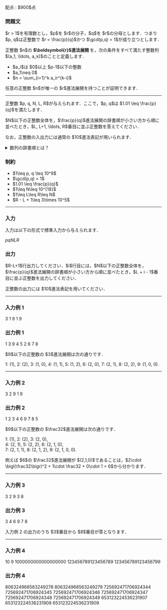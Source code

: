 
<div>

<span>

<span>

<p>
配点 : $900$点
</p>

<div>

<section>

### **問題文**

<p>
$r > 1$を有理数とし，$p$を $r$の分子，$q$を $r$の分母とします．つまり $p, q$は正整数で $r = \frac{p}{q}$かつ $\gcd(p,q) = 1$が成り立つとします．
</p>

<p>
正整数 $n$の 
<strong>
$\boldsymbol{r}$進法展開
</strong>
を，次の条件をすべて満たす整数列 $(a_1, \ldots, a_k)$のことと定義します．
</p>

<ul>

<li>
$a_i$は $0$以上 $p-1$以下の整数
</li>

<li>
$a_1\neq 0$
</li>

<li>
$n = \sum_{i=1}^k a_ir^{k-i}$
</li>

</ul>

<p>
任意の正整数 $n$が唯一の $r$進法展開を持つことが証明できます．
</p>

---

<p>
正整数 $p, q, N, L, R$が与えられます．ここで，$p, q$は $1.01 \leq \frac{p}{q}$を満たします．
</p>

<p>
$N$以下の正整数全体を，$\frac{p}{q}$進法展開の辞書順が小さい方から順に並べたとき，$L, L+1, \ldots, R$番目に並ぶ正整数を答えてください．
</p>

<p>
なお，正整数の入出力には通常の $10$進法表記が用いられます．
</p>

<details>

<summary>
数列の辞書順とは？
</summary>

<p>
数列 $A = (A_1, \ldots, A_{|A|})$が $B = (B_1, \ldots, B_{|B|})$より
<strong>
辞書順で小さい
</strong>
とは，下記の 1. と 2. のどちらかが成り立つことを言います．ここで，$|A|$, $|B|$はそれぞれ $A$, $B$の長さを表します．

</p>

<ol>

<li>
$|A|<|B|$かつ $(A_{1},\ldots,A_{|A|}) = (B_1,\ldots,B_{|A|})$. 
</li>

<li>
ある整数 $1\leq i\leq \min\{|A|,|B|\}$が存在して，下記の $2$つがともに成り立つ．

<ul>

<li>
$(A_{1},\ldots,A_{i-1}) = (B_1,\ldots,B_{i-1})$. 
</li>

<li>
$A_i < B_i$. 
</li>

</ul>

</li>

</ol>

</details>

</section>

</div>

<div>

<section>

### **制約**

<ul>

<li>
$1\leq p, q \leq 10^9$
</li>

<li>
$\gcd(p,q) = 1$
</li>

<li>
$1.01 \leq \frac{p}{q}$
</li>

<li>
$1\leq N\leq 10^{18}$
</li>

<li>
$1\leq L\leq R\leq N$
</li>

<li>
$R - L + 1\leq 3\times 10^5$
</li>

</ul>

</section>

</div>

---

<div>

<div>

<section>

### **入力**

<p>
入力は以下の形式で標準入力から与えられます．
</p>

<div>

$p$$q$$N$$L$$R$
</div>

</section>

</div>

<div>

<section>

### **出力**

<p>
$R-L+1$行出力してください．$i$行目には，$N$以下の正整数全体を，$\frac{p}{q}$進法展開の辞書順が小さい方から順に並べたとき，$L + i - 1$番目に並ぶ正整数を出力してください．
</p>

<p>
正整数の出力には $10$進法表記を用いてください．
</p>

</section>

</div>

</div>

---

<div>

<section>

### **入力例 1**

<div>

3 1 9 1 9

</div>

</section>

</div>

<div>

<section>

### **出力例 1**

<div>

1
3
9
4
5
2
6
7
8

</div>

<p>
$9$以下の正整数の $3$進法展開は次の通りです．
</p>

<div>

1: (1),        2: (2),        3: (1, 0),
4: (1, 1),     5: (1, 2),     6: (2, 0),
7: (2, 1),     8: (2, 2),     9: (1, 0, 0).

</div>

</section>

</div>

---

<div>

<section>

### **入力例 2**

<div>

3 2 9 1 9

</div>

</section>

</div>

<div>

<section>

### **出力例 2**

<div>

1
2
3
4
6
9
7
8
5

</div>

<p>
$9$以下の正整数の $\frac32$進法展開は次の通りです．
</p>

<div>

1: (1),        2: (2),        3: (2, 0),     
4: (2, 1),     5: (2, 2),     6: (2, 1, 0),  
7: (2, 1, 1),  8: (2, 1, 2),  9: (2, 1, 0, 0).

</div>

<p>
例えば $6$の $\frac32$進法展開が $(2,1,0)$であることは，$2\cdot \bigl(\frac32\bigr)^2 + 1\cdot \frac32 + 0\cdot 1 = 6$から分かります．
</p>

</section>

</div>

---

<div>

<section>

### **入力例 3**

<div>

3 2 9 3 8

</div>

</section>

</div>

<div>

<section>

### **出力例 3**

<div>

3
4
6
9
7
8

</div>

<p>
入力例 2 の出力のうち $3$番目から $8$番目が答となります．
</p>

</section>

</div>

---

<div>

<section>

### **入力例 4**

<div>

10 9 1000000000000000000 123456789123456789 123456789123456799

</div>

</section>

</div>

<div>

<section>

### **出力例 4**

<div>

806324968563249278
806324968563249279
725692471706924344
725692471706924345
725692471706924346
725692471706924347
725692471706924348
725692471706924349
653123224536231907
653123224536231908
653123224536231909

</div>

</section>

</div>

</span>

</span>

</div>
